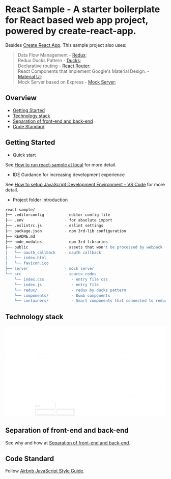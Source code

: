 # React Sample - A starter boilerplate for React based web app project, powered by create-react-app.

Besides [Create React App](https://github.com/facebookincubator/create-react-app). This sample project also uses:
> Data Flow Management - [Redux](http://redux.js.org/);  
> Redux Ducks Pattern - [Ducks](https://github.com/erikras/ducks-modular-redux);  
> Declarative routing - [React Router](https://github.com/ReactTraining/react-router);  
> React Components that Implement Google's Material Design. - [Material UI](https://github.com/callemall/material-ui);  
> Mock Server based on Express - [Mock Server](https://shinxi.github.io/react/#/6/1);  

## Overview

* [Getting Started](#getting-started)
* [Technology stack](#technology-stack)
* [Separation of front-end and back-end](#separation-of-front-end-and-back-end)
* [Code Standard](#code-standard)

## Getting Started

* Quick start

See [How to run react-sample at local](./docs/how_to_run.md) for more detail.

* IDE Guidance for increasing development experience

See [How to setup JavaScript Development Environment - VS Code](./docs/how_to_setup_ide.md) for more detail.

* Project folder introduction

```bash
react-sample/
├── .editorconfig         - editor config file
├── .env                  - for absolute import
├── .eslintrc.js          - eslint settings
├── package.json          - npm 3rd-lib configuration
├── README.md
├── node_modules          - npm 3rd libraries
├── public                - assets that won't be processed by webpack
│   └── oauth_callback    - oauth callback
│   └── index.html
│   └── favicon.ico
├── server                - mock server
└── src                   - source codes
    └── index.css            - entry file css
    └── index.js             - entry file
    └── redux/               - redux by ducks pattern
    └── components/          - Dumb components
    └── containers/          - Smart components that connected to redux
```

## Technology stack

![High Level Diagram](./docs/images/high_level_diagram.png)

## Separation of front-end and back-end

See why and how at [Separation of front-end and back-end](./docs/separation_of_fe_be.md).

## Code Standard

Follow [Airbnb JavaScript Style Guide](https://github.com/airbnb/javascript).
